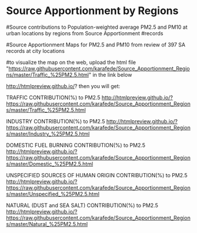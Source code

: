 # Source Apportionment by Regions
#Source contributions to Population-weighted average PM2.5 and PM10 at urban locations by regions from Source Apportionment #records

#Source Apportionment Maps for PM2.5 and PM10 from review of 397 SA records at city locations

#to visualize the map on the web, upload the html file 
"https://raw.githubusercontent.com/karafede/Source_Apportionment_Regions/master/Traffic_%25PM2.5.html" in the link below

http://htmlpreview.github.io/?
then you will get:

TRAFFIC CONTRIBUTION(%) to PM2.5
http://htmlpreview.github.io/?https://raw.githubusercontent.com/karafede/Source_Apportionment_Regions/master/Traffic_%25PM2.5.html

INDUSTRY CONTRIBUTION(%) to PM2.5
http://htmlpreview.github.io/?https://raw.githubusercontent.com/karafede/Source_Apportionment_Regions/master/Industry_%25PM2.5.html

DOMESTIC FUEL BURNING CONTRIBUTION(%) to PM2.5
http://htmlpreview.github.io/?https://raw.githubusercontent.com/karafede/Source_Apportionment_Regions/master/Domestic_%25PM2.5.html

UNSPECIFIED SOURCES OF HUMAN ORIGIN CONTRIBUTION(%) to PM2.5
http://htmlpreview.github.io/?https://raw.githubusercontent.com/karafede/Source_Apportionment_Regions/master/Unspecified_%25PM2.5.html

NATURAL (DUST and SEA SALT) CONTRIBUTION(%) to PM2.5
http://htmlpreview.github.io/?https://raw.githubusercontent.com/karafede/Source_Apportionment_Regions/master/Natural_%25PM2.5.html
